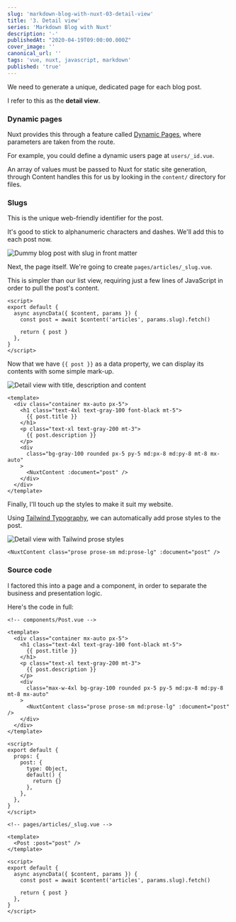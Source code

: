 ```yaml
---
slug: 'markdown-blog-with-nuxt-03-detail-view'
title: '3. Detail view'
series: 'Markdown Blog with Nuxt'
description: '-'
publishedAt: "2020-04-19T09:00:00.000Z"
cover_image: ''
canonical_url: ''
tags: 'vue, nuxt, javascript, markdown'
published: 'true'
---
```


We need to generate a unique, dedicated page for each blog post. 

I refer to this as the **detail view**.

### Dynamic pages

Nuxt provides this through a feature called [Dynamic Pages](https://nuxtjs.org/examples/routing-dynamic-pages/), where parameters are taken from the route. 

For example, you could define a dynamic users page at `users/_id.vue`.

An array of values must be passed to Nuxt for static site generation, through Content handles this for us by looking in the `content/` directory for files.

### Slugs 

This is the unique web-friendly identifier for the post. 

It's good to stick to alphanumeric characters and dashes. We'll add this to each post now.

![Dummy blog post with slug in front matter](https://dev-to-uploads.s3.amazonaws.com/uploads/articles/agfoc02bktbexgi6olik.png)

Next, the page itself. We're going to create `pages/articles/_slug.vue`.

This is simpler than our list view, requiring just a few lines of JavaScript in order to pull the post's content.

```vue
<script>
export default {
  async asyncData({ $content, params }) {
    const post = await $content('articles', params.slug).fetch()

    return { post }
  },
}
</script>
```

Now that we have `{{ post }}` as a data property, we can display its contents with some simple mark-up.

![Detail view with title, description and content](https://dev-to-uploads.s3.amazonaws.com/uploads/articles/5zmduebq8hy3npsv8m5x.png)

```vue
<template>
  <div class="container mx-auto px-5">
    <h1 class="text-4xl text-gray-100 font-black mt-5">
      {{ post.title }}
    </h1>
    <p class="text-xl text-gray-200 mt-3">
      {{ post.description }}
    </p>
    <div
      class="bg-gray-100 rounded px-5 py-5 md:px-8 md:py-8 mt-8 mx-auto"
    >
      <NuxtContent :document="post" />
    </div>
  </div>
</template>

```

Finally, I'll touch up the styles to make it suit my website.

Using [Tailwind Typography](https://www.npmjs.com/package/@tailwindcss/typography), we can automatically add prose styles to the post.

![Detail view with Tailwind prose styles](https://dev-to-uploads.s3.amazonaws.com/uploads/articles/m4sm0mb2748g896guz9n.png)

```vue
<NuxtContent class="prose prose-sm md:prose-lg" :document="post" />
```

### Source code

I factored this into a page and a component, in order to separate the business and presentation logic.

Here's the code in full:

```vue
<!-- components/Post.vue -->

<template>
  <div class="container mx-auto px-5">
    <h1 class="text-4xl text-gray-100 font-black mt-5">
      {{ post.title }}
    </h1>
    <p class="text-xl text-gray-200 mt-3">
      {{ post.description }}
    </p>
    <div
      class="max-w-4xl bg-gray-100 rounded px-5 py-5 md:px-8 md:py-8 mt-8 mx-auto"
    >
      <NuxtContent class="prose prose-sm md:prose-lg" :document="post" />
    </div>
  </div>
</template>

<script>
export default {
  props: {
    post: {
      type: Object,
      default() {
        return {}
      },
    },
  },
}
</script>
```

```vue
<!-- pages/articles/_slug.vue -->

<template>
  <Post :post="post" />
</template>

<script>
export default {
  async asyncData({ $content, params }) {
    const post = await $content('articles', params.slug).fetch()

    return { post }
  },
}
</script>
```
